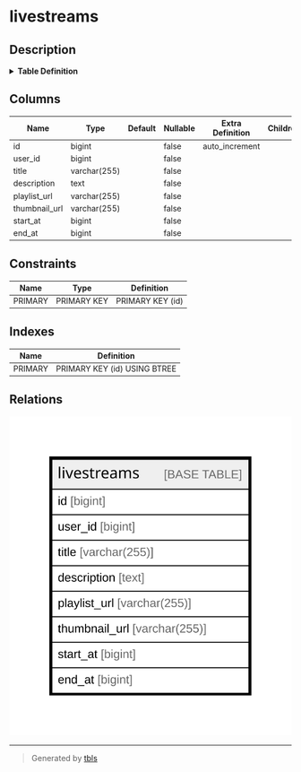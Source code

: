 # livestreams

## Description

<details>
<summary><strong>Table Definition</strong></summary>

```sql
CREATE TABLE `livestreams` (
  `id` bigint NOT NULL AUTO_INCREMENT,
  `user_id` bigint NOT NULL,
  `title` varchar(255) CHARACTER SET utf8mb4 COLLATE utf8mb4_bin NOT NULL,
  `description` text CHARACTER SET utf8mb4 COLLATE utf8mb4_bin NOT NULL,
  `playlist_url` varchar(255) CHARACTER SET utf8mb4 COLLATE utf8mb4_bin NOT NULL,
  `thumbnail_url` varchar(255) CHARACTER SET utf8mb4 COLLATE utf8mb4_bin NOT NULL,
  `start_at` bigint NOT NULL,
  `end_at` bigint NOT NULL,
  PRIMARY KEY (`id`)
) ENGINE=InnoDB AUTO_INCREMENT=[Redacted by tbls] DEFAULT CHARSET=utf8mb4 COLLATE=utf8mb4_bin
```

</details>

## Columns

| Name | Type | Default | Nullable | Extra Definition | Children | Parents | Comment |
| ---- | ---- | ------- | -------- | ---------------- | -------- | ------- | ------- |
| id | bigint |  | false | auto_increment |  |  |  |
| user_id | bigint |  | false |  |  |  |  |
| title | varchar(255) |  | false |  |  |  |  |
| description | text |  | false |  |  |  |  |
| playlist_url | varchar(255) |  | false |  |  |  |  |
| thumbnail_url | varchar(255) |  | false |  |  |  |  |
| start_at | bigint |  | false |  |  |  |  |
| end_at | bigint |  | false |  |  |  |  |

## Constraints

| Name | Type | Definition |
| ---- | ---- | ---------- |
| PRIMARY | PRIMARY KEY | PRIMARY KEY (id) |

## Indexes

| Name | Definition |
| ---- | ---------- |
| PRIMARY | PRIMARY KEY (id) USING BTREE |

## Relations

![er](livestreams.svg)

---

> Generated by [tbls](https://github.com/k1LoW/tbls)
